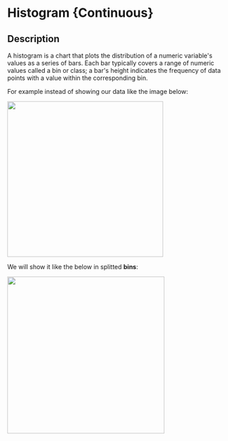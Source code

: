 # Histogram {Continuous}

## Description

A histogram is a chart that plots the distribution of a numeric variable's values as a series of bars. Each bar typically covers a range of numeric values called a bin or class; a bar's height indicates the frequency of data points with a value within the corresponding bin.

For example instead of showing our data like the image below:

<img src="image2.jpg" style="width:3.69528in" />

We will show it like the below in splitted **bins**:

<img src="image1.jpg" style="width:3.72972in" />
